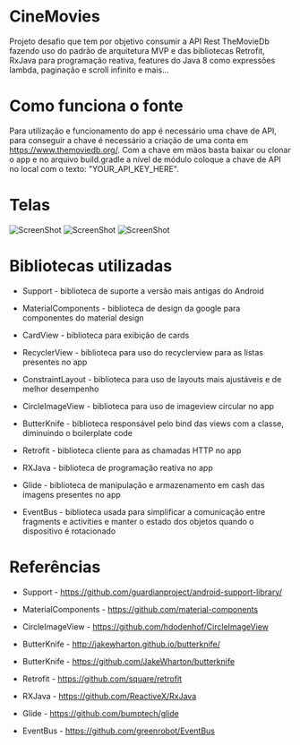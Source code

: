 # CineMovies
Projeto desafio que tem por objetivo consumir a API Rest TheMovieDb fazendo uso do padrão de arquitetura MVP e das bibliotecas Retrofit, RxJava para programação reativa, features do Java 8 como expressões lambda, paginação e scroll infinito e mais...

# Como funciona o fonte
Para utilização e funcionamento do app é necessário uma chave de API, para conseguir a chave é necessário a criação de uma conta em https://www.themoviedb.org/.
Com a chave em mãos basta baixar ou clonar o app e no arquivo build.gradle a nível de módulo coloque a chave de API no local com o texto: "YOUR_API_KEY_HERE".

# Telas

![ScreenShot](https://raw.github.com/binmarques/CineMovies/master/art/movies.png)
![ScreenShot](https://raw.github.com/binmarques/CineMovies/master/art/movie_details.png)
![ScreenShot](https://raw.github.com/binmarques/CineMovies/master/art/all_movies.png)

# Bibliotecas utilizadas 

* Support - biblioteca de suporte a versão mais antigas do Android

* MaterialComponents - biblioteca de design da google para componentes do material design 

* CardView - biblioteca para exibição de cards

* RecyclerView - biblioteca para uso do recyclerview para as listas presentes no app

* ConstraintLayout - biblioteca para uso de layouts mais ajustáveis e de melhor desempenho

* CircleImageView - biblioteca para uso de imageview circular no app

* ButterKnife - biblioteca responsável pelo bind das views com a classe, diminuindo o boilerplate code

* Retrofit - biblioteca cliente para as chamadas HTTP no app

* RXJava - biblioteca de programação reativa no app

* Glide - biblioteca de manipulação e armazenamento em cash das imagens presentes no app

* EventBus - biblioteca usada para simplificar a comunicação entre fragments e activities e manter o estado dos objetos quando o dispositivo é rotacionado

# Referências 

* Support - https://github.com/guardianproject/android-support-library/

* MaterialComponents - https://github.com/material-components

* CircleImageView - https://github.com/hdodenhof/CircleImageView

* ButterKnife - http://jakewharton.github.io/butterknife/

* ButterKnife - https://github.com/JakeWharton/butterknife

* Retrofit - https://github.com/square/retrofit

* RXJava - https://github.com/ReactiveX/RxJava

* Glide - https://github.com/bumptech/glide

* EventBus - https://github.com/greenrobot/EventBus

